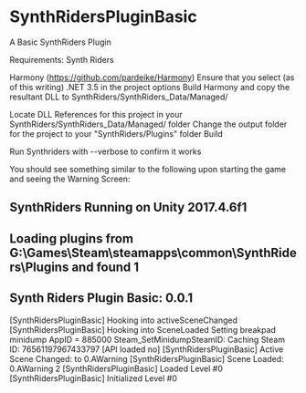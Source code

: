 # SynthRidersPluginBasic
A Basic SynthRiders Plugin

Requirements:
Synth Riders

Harmony (https://github.com/pardeike/Harmony)
Ensure that you select (as of this writing) .NET 3.5 in the project options
Build Harmony and copy the resultant DLL to SynthRiders/SynthRiders_Data/Managed/

Locate DLL References for this project in your SynthRiders/SynthRiders_Data/Managed/ folder
Change the output folder for the project to your "SynthRiders/Plugins" folder
Build

Run Synthriders with --verbose to confirm it works

You should see something similar to the following upon starting the game and seeing the Warning Screen:

SynthRiders
Running on Unity 2017.4.6f1
-----------------------------
Loading plugins from G:\Games\Steam\steamapps\common\SynthRiders\Plugins and found 1
-----------------------------
 Synth Riders Plugin Basic: 0.0.1
-----------------------------
[SynthRidersPluginBasic] Hooking into activeSceneChanged
[SynthRidersPluginBasic] Hooking into SceneLoaded
Setting breakpad minidump AppID = 885000
Steam_SetMinidumpSteamID:  Caching Steam ID:  76561197967433797 [API loaded no]
[SynthRidersPluginBasic] Active Scene Changed:  to 0.AWarning
[SynthRidersPluginBasic] Scene Loaded: 0.AWarning 2
[SynthRidersPluginBasic] Loaded Level #0
[SynthRidersPluginBasic] Initialized Level #0
